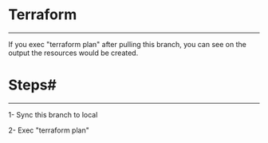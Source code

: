 # Terraform #
-------------------------------------

<p>If you exec "terraform plan" after pulling this branch, you can see on the output the resources would be created.</p>

# Steps#
---------------------------------------------------------

  1- Sync this branch to local
  
  2- Exec "terraform plan"
